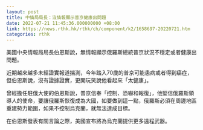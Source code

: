 ```yaml
---
layout: post
title: 中情局局長：沒情報顯示普京健康出問題
date: 2022-07-21 11:45:36.000000000 +08:00
link: https://news.rthk.hk/rthk/ch/component/k2/1658697-20220721.htm
categories: rthk
---
```


美國中央情報局局長伯恩斯說，無情報顯示俄羅斯總統普京狀況不穩定或者健康出問題。

近期越來越多未經證實報道揣測，今年踏入70歲的普京可能患病或者得到癌症，但伯恩斯說，沒有證據證實，更開玩笑說他看起來「太健康」。

曾經擔任駐俄大使的伯恩斯說，普京信奉「控制、恐嚇和報復」，他堅信俄羅斯領導人的使命，要讓俄羅斯恢復成為大國，如要做到這一點，俄羅斯必須在周邊地區重建勢力範圍，如果不控制烏克蘭，就無法達成目標。

在伯恩斯發表有關言論之際，美國宣布將為烏克蘭提供更多遠程武器。
